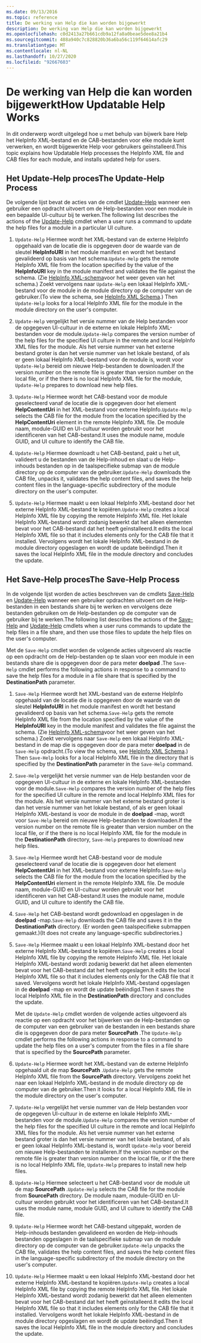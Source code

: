 ```yaml
---
ms.date: 09/13/2016
ms.topic: reference
title: De werking van Help die kan worden bijgewerkt
description: De werking van Help die kan worden bijgewerkt
ms.openlocfilehash: c0d2413a27b661cdb9a12fa8a0beae5dee8a21b4
ms.sourcegitcommit: 488a940c7c828820b36a6ba56c119f64614afc29
ms.translationtype: MT
ms.contentlocale: nl-NL
ms.lasthandoff: 10/27/2020
ms.locfileid: "92667603"
---
```

# <a name="how-updatable-help-works"></a><span data-ttu-id="bee55-103">De werking van Help die kan worden bijgewerkt</span><span class="sxs-lookup"><span data-stu-id="bee55-103">How Updatable Help Works</span></span>

<span data-ttu-id="bee55-104">In dit onderwerp wordt uitgelegd hoe u met behulp van bijwerk bare Help het HelpInfo XML-bestand en de CAB-bestanden voor elke module kunt verwerken, en wordt bijgewerkte Help voor gebruikers geïnstalleerd.</span><span class="sxs-lookup"><span data-stu-id="bee55-104">This topic explains how Updatable Help processes the HelpInfo XML file and CAB files for each module, and installs updated help for users.</span></span>

## <a name="the-update-help-process"></a><span data-ttu-id="bee55-105">Het Update-Help proces</span><span class="sxs-lookup"><span data-stu-id="bee55-105">The Update-Help Process</span></span>

<span data-ttu-id="bee55-106">De volgende lijst bevat de acties van de cmdlet [Update-Help](/powershell/module/Microsoft.PowerShell.Core/Update-Help) wanneer een gebruiker een opdracht uitvoert om de Help-bestanden voor een module in een bepaalde UI-cultuur bij te werken.</span><span class="sxs-lookup"><span data-stu-id="bee55-106">The following list describes the actions of the [Update-Help](/powershell/module/Microsoft.PowerShell.Core/Update-Help) cmdlet when a user runs a command to update the help files for a module in a particular UI culture.</span></span>

1. <span data-ttu-id="bee55-107">`Update-Help` Hiermee wordt het XML-bestand van de externe HelpInfo opgehaald van de locatie die is opgegeven door de waarde van de sleutel **HelpInfoURI** in het module manifest en wordt het bestand gevalideerd op basis van het schema.</span><span class="sxs-lookup"><span data-stu-id="bee55-107">`Update-Help` gets the remote HelpInfo XML file from the location specified by the value of the **HelpInfoURI** key in the module manifest and validates the file against the schema.</span></span> <span data-ttu-id="bee55-108">(Zie [HelpInfo XML-schema](./helpinfo-xml-schema.md)voor het weer geven van het schema.) Zoekt vervolgens naar `Update-Help` een lokaal HelpInfo XML-bestand voor de module in de module directory op de computer van de gebruiker.</span><span class="sxs-lookup"><span data-stu-id="bee55-108">(To view the schema, see [HelpInfo XML Schema](./helpinfo-xml-schema.md).) Then `Update-Help` looks for a local HelpInfo XML file for the module in the module directory on the user's computer.</span></span>

1. <span data-ttu-id="bee55-109">`Update-Help` vergelijkt het versie nummer van de Help bestanden voor de opgegeven UI-cultuur in de externe en lokale HelpInfo XML-bestanden voor de module.</span><span class="sxs-lookup"><span data-stu-id="bee55-109">`Update-Help` compares the version number of the help files for the specified UI culture in the remote and local HelpInfo XML files for the module.</span></span> <span data-ttu-id="bee55-110">Als het versie nummer van het externe bestand groter is dan het versie nummer van het lokale bestand, of als er geen lokaal HelpInfo XML-bestand voor de module is, wordt voor `Update-Help` bereid om nieuwe Help-bestanden te downloaden.</span><span class="sxs-lookup"><span data-stu-id="bee55-110">If the version number on the remote file is greater than version number on the local file, or if the there is no local HelpInfo XML file for the module, `Update-Help` prepares to download new help files.</span></span>

1. <span data-ttu-id="bee55-111">`Update-Help` Hiermee wordt het CAB-bestand voor de module geselecteerd vanaf de locatie die is opgegeven door het element **HelpContentUri** in het XML-bestand voor externe HelpInfo.</span><span class="sxs-lookup"><span data-stu-id="bee55-111">`Update-Help` selects the CAB file for the module from the location specified by the **HelpContentUri** element in the remote HelpInfo XML file.</span></span> <span data-ttu-id="bee55-112">De module naam, module-GUID en UI-cultuur worden gebruikt voor het identificeren van het CAB-bestand.</span><span class="sxs-lookup"><span data-stu-id="bee55-112">It uses the module name, module GUID, and UI culture to identify the CAB file.</span></span>

1. <span data-ttu-id="bee55-113">`Update-Help` Hiermee downloadt u het CAB-bestand, pakt u het uit, valideert u de bestanden van de Help-inhoud en slaat u de Help-inhouds bestanden op in de taalspecifieke submap van de module directory op de computer van de gebruiker.</span><span class="sxs-lookup"><span data-stu-id="bee55-113">`Update-Help` downloads the CAB file, unpacks it, validates the help content files, and saves the help content files in the language-specific subdirectory of the module directory on the user's computer.</span></span>

1. <span data-ttu-id="bee55-114">`Update-Help` Hiermee maakt u een lokaal HelpInfo XML-bestand door het externe HelpInfo XML-bestand te kopiëren.</span><span class="sxs-lookup"><span data-stu-id="bee55-114">`Update-Help` creates a local HelpInfo XML file by copying the remote HelpInfo XML file.</span></span> <span data-ttu-id="bee55-115">Het lokale HelpInfo XML-bestand wordt zodanig bewerkt dat het alleen elementen bevat voor het CAB-bestand dat het heeft geïnstalleerd.</span><span class="sxs-lookup"><span data-stu-id="bee55-115">It edits the local HelpInfo XML file so that it includes elements only for the CAB file that it installed.</span></span>
   <span data-ttu-id="bee55-116">Vervolgens wordt het lokale HelpInfo XML-bestand in de module directory opgeslagen en wordt de update beëindigd.</span><span class="sxs-lookup"><span data-stu-id="bee55-116">Then it saves the local HelpInfo XML file in the module directory and concludes the update.</span></span>

## <a name="the-save-help-process"></a><span data-ttu-id="bee55-117">Het Save-Help proces</span><span class="sxs-lookup"><span data-stu-id="bee55-117">The Save-Help Process</span></span>

<span data-ttu-id="bee55-118">In de volgende lijst worden de acties beschreven van de cmdlets [Save-Help](/powershell/module/Microsoft.PowerShell.Core/Save-Help) en [Update-Help](/powershell/module/Microsoft.PowerShell.Core/Update-Help) wanneer een gebruiker opdrachten uitvoert om de Help-bestanden in een bestands share bij te werken en vervolgens deze bestanden gebruiken om de Help-bestanden op de computer van de gebruiker bij te werken.</span><span class="sxs-lookup"><span data-stu-id="bee55-118">The following list describes the actions of the [Save-Help](/powershell/module/Microsoft.PowerShell.Core/Save-Help) and [Update-Help](/powershell/module/Microsoft.PowerShell.Core/Update-Help) cmdlets when a user runs commands to update the help files in a file share, and then use those files to update the help files on the user's computer.</span></span>

<span data-ttu-id="bee55-119">Met de `Save-Help` cmdlet worden de volgende acties uitgevoerd als reactie op een opdracht om de Help-bestanden op te slaan voor een module in een bestands share die is opgegeven door de para meter **doelpad** .</span><span class="sxs-lookup"><span data-stu-id="bee55-119">The `Save-Help` cmdlet performs the following actions in response to a command to save the help files for a module in a file share that is specified by the **DestinationPath** parameter.</span></span>

1. <span data-ttu-id="bee55-120">`Save-Help` Hiermee wordt het XML-bestand van de externe HelpInfo opgehaald van de locatie die is opgegeven door de waarde van de sleutel **HelpInfoURI** in het module manifest en wordt het bestand gevalideerd op basis van het schema.</span><span class="sxs-lookup"><span data-stu-id="bee55-120">`Save-Help` gets the remote HelpInfo XML file from the location specified by the value of the **HelpInfoURI** key in the module manifest and validates the file against the schema.</span></span> <span data-ttu-id="bee55-121">(Zie [HelpInfo XML-schema](./helpinfo-xml-schema.md)voor het weer geven van het schema.) Zoekt vervolgens naar `Save-Help` een lokaal HelpInfo XML-bestand in de map die is opgegeven door de para meter **doelpad** in de `Save-Help` opdracht.</span><span class="sxs-lookup"><span data-stu-id="bee55-121">(To view the schema, see [HelpInfo XML Schema](./helpinfo-xml-schema.md).) Then `Save-Help` looks for a local HelpInfo XML file in the directory that is specified by the **DestinationPath** parameter in the `Save-Help` command.</span></span>

1. <span data-ttu-id="bee55-122">`Save-Help` vergelijkt het versie nummer van de Help bestanden voor de opgegeven UI-cultuur in de externe en lokale HelpInfo XML-bestanden voor de module.</span><span class="sxs-lookup"><span data-stu-id="bee55-122">`Save-Help` compares the version number of the help files for the specified UI culture in the remote and local HelpInfo XML files for the module.</span></span> <span data-ttu-id="bee55-123">Als het versie nummer van het externe bestand groter is dan het versie nummer van het lokale bestand, of als er geen lokaal HelpInfo XML-bestand is voor de module in de **doelpad** -map, wordt voor `Save-Help` bereid om nieuwe Help-bestanden te downloaden.</span><span class="sxs-lookup"><span data-stu-id="bee55-123">If the version number on the remote file is greater than version number on the local file, or if the there is no local HelpInfo XML file for the module in the **DestinationPath** directory, `Save-Help` prepares to download new help files.</span></span>

1. <span data-ttu-id="bee55-124">`Save-Help` Hiermee wordt het CAB-bestand voor de module geselecteerd vanaf de locatie die is opgegeven door het element **HelpContentUri** in het XML-bestand voor externe HelpInfo.</span><span class="sxs-lookup"><span data-stu-id="bee55-124">`Save-Help` selects the CAB file for the module from the location specified by the **HelpContentUri** element in the remote HelpInfo XML file.</span></span> <span data-ttu-id="bee55-125">De module naam, module-GUID en UI-cultuur worden gebruikt voor het identificeren van het CAB-bestand.</span><span class="sxs-lookup"><span data-stu-id="bee55-125">It uses the module name, module GUID, and UI culture to identify the CAB file.</span></span>

1. <span data-ttu-id="bee55-126">`Save-Help` het CAB-bestand wordt gedownload en opgeslagen in de **doelpad** -map.</span><span class="sxs-lookup"><span data-stu-id="bee55-126">`Save-Help` downloads the CAB file and saves it in the **DestinationPath** directory.</span></span> <span data-ttu-id="bee55-127">(Er worden geen taalspecifieke submappen gemaakt.)</span><span class="sxs-lookup"><span data-stu-id="bee55-127">(It does not create any language-specific subdirectories.)</span></span>

1. <span data-ttu-id="bee55-128">`Save-Help` Hiermee maakt u een lokaal HelpInfo XML-bestand door het externe HelpInfo XML-bestand te kopiëren.</span><span class="sxs-lookup"><span data-stu-id="bee55-128">`Save-Help` creates a local HelpInfo XML file by copying the remote HelpInfo XML file.</span></span> <span data-ttu-id="bee55-129">Het lokale HelpInfo XML-bestand wordt zodanig bewerkt dat het alleen elementen bevat voor het CAB-bestand dat het heeft opgeslagen.</span><span class="sxs-lookup"><span data-stu-id="bee55-129">It edits the local HelpInfo XML file so that it includes elements only for the CAB file that it saved.</span></span>
   <span data-ttu-id="bee55-130">Vervolgens wordt het lokale HelpInfo XML-bestand opgeslagen in de **doelpad** -map en wordt de update beëindigd.</span><span class="sxs-lookup"><span data-stu-id="bee55-130">Then it saves the local HelpInfo XML file in the **DestinationPath** directory and concludes the update.</span></span>

   <span data-ttu-id="bee55-131">Met de `Update-Help` cmdlet worden de volgende acties uitgevoerd als reactie op een opdracht voor het bijwerken van de Help-bestanden op de computer van een gebruiker van de bestanden in een bestands share die is opgegeven door de para meter **SourcePath** .</span><span class="sxs-lookup"><span data-stu-id="bee55-131">The `Update-Help` cmdlet performs the following actions in response to a command to update the help files on a user's computer from the files in a file share that is specified by the **SourcePath** parameter.</span></span>

1. <span data-ttu-id="bee55-132">`Update-Help` Hiermee wordt het XML-bestand van de externe HelpInfo opgehaald uit de map **SourcePath** .</span><span class="sxs-lookup"><span data-stu-id="bee55-132">`Update-Help` gets the remote HelpInfo XML file from the **SourcePath** directory.</span></span> <span data-ttu-id="bee55-133">Vervolgens zoekt het naar een lokaal HelpInfo XML-bestand in de module directory op de computer van de gebruiker.</span><span class="sxs-lookup"><span data-stu-id="bee55-133">Then it looks for a local HelpInfo XML file in the module directory on the user's computer.</span></span>

1. <span data-ttu-id="bee55-134">`Update-Help` vergelijkt het versie nummer van de Help bestanden voor de opgegeven UI-cultuur in de externe en lokale HelpInfo XML-bestanden voor de module.</span><span class="sxs-lookup"><span data-stu-id="bee55-134">`Update-Help` compares the version number of the help files for the specified UI culture in the remote and local HelpInfo XML files for the module.</span></span> <span data-ttu-id="bee55-135">Als het versie nummer van het externe bestand groter is dan het versie nummer van het lokale bestand, of als er geen lokaal HelpInfo XML-bestand is, wordt `Update-Help` voor bereid om nieuwe Help-bestanden te installeren.</span><span class="sxs-lookup"><span data-stu-id="bee55-135">If the version number on the remote file is greater than version number on the local file, or if the there is no local HelpInfo XML file, `Update-Help` prepares to install new help files.</span></span>

1. <span data-ttu-id="bee55-136">`Update-Help` Hiermee selecteert u het CAB-bestand voor de module uit de map **SourcePath** .</span><span class="sxs-lookup"><span data-stu-id="bee55-136">`Update-Help` selects the CAB file for the module from **SourcePath** directory.</span></span> <span data-ttu-id="bee55-137">De module naam, module-GUID en UI-cultuur worden gebruikt voor het identificeren van het CAB-bestand.</span><span class="sxs-lookup"><span data-stu-id="bee55-137">It uses the module name, module GUID, and UI culture to identify the CAB file.</span></span>

1. <span data-ttu-id="bee55-138">`Update-Help` Hiermee wordt het CAB-bestand uitgepakt, worden de Help-inhouds bestanden gevalideerd en worden de Help-inhouds bestanden opgeslagen in de taalspecifieke submap van de module directory op de computer van de gebruiker.</span><span class="sxs-lookup"><span data-stu-id="bee55-138">`Update-Help` unpacks the CAB file, validates the help content files, and saves the help content files in the language-specific subdirectory of the module directory on the user's computer.</span></span>

1. <span data-ttu-id="bee55-139">`Update-Help` Hiermee maakt u een lokaal HelpInfo XML-bestand door het externe HelpInfo XML-bestand te kopiëren.</span><span class="sxs-lookup"><span data-stu-id="bee55-139">`Update-Help` creates a local HelpInfo XML file by copying the remote HelpInfo XML file.</span></span> <span data-ttu-id="bee55-140">Het lokale HelpInfo XML-bestand wordt zodanig bewerkt dat het alleen elementen bevat voor het CAB-bestand dat het heeft geïnstalleerd.</span><span class="sxs-lookup"><span data-stu-id="bee55-140">It edits the local HelpInfo XML file so that it includes elements only for the CAB file that it installed.</span></span>
   <span data-ttu-id="bee55-141">Vervolgens wordt het lokale HelpInfo XML-bestand in de module directory opgeslagen en wordt de update beëindigd.</span><span class="sxs-lookup"><span data-stu-id="bee55-141">Then it saves the local HelpInfo XML file in the module directory and concludes the update.</span></span>
